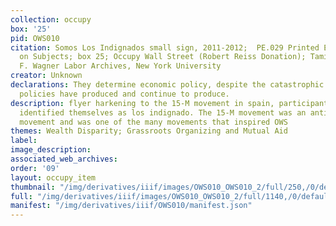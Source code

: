 ```yaml
---
collection: occupy
box: '25'
pid: OWS010
citation: Somos Los Indignados small sign, 2011-2012;  PE.029 Printed Ephemera Collection
  on Subjects; box 25; Occupy Wall Street (Robert Reiss Donation); Tamiment Library/Robert
  F. Wagner Labor Archives, New York University
creator: Unknown
declarations: They determine economic policy, despite the catastrophic failures their
  policies have produced and continue to produce.
description: flyer harkening to the 15-M movement in spain, participants of which
  identified themselves as los indignado. The 15-M movement was an anti-austerity
  movement and was one of the many movements that inspired OWS
themes: Wealth Disparity; Grassroots Organizing and Mutual Aid
label:
image_description:
associated_web_archives:
order: '09'
layout: occupy_item
thumbnail: "/img/derivatives/iiif/images/OWS010_OWS010_2/full/250,/0/default.jpg"
full: "/img/derivatives/iiif/images/OWS010_OWS010_2/full/1140,/0/default.jpg"
manifest: "/img/derivatives/iiif/OWS010/manifest.json"
---
```

